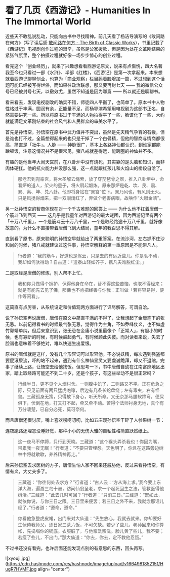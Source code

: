 # 看了几页《西游记》- Humanities In The Immortal World

近些天不敢乱说乱动，只能向古书中寻找精神。前几天看了杨洁导演写的《敢问路在何方》（写了读后感 [敢问路在何方 - The Birth of Classic Works](https://someonegao.com/the-birth-of-classic-works)），书里记载了《西游记》电视剧创作过程的艰辛，虽然是公家拨款，但是因为处在文革刚结束的紧张气氛里，整个拍摄过程就好像一场步步惊心的创业过程。

看完这个「创业经历」，就来了兴趣想看看西游记原文，说来有点惭愧，四大名著我至今也只看过一部《水浒》、半部《红楼》，《西游记》是第一次拿起来。本来想就着西游记聊聊创业，也算为「商业观察」栏目舔着脸增加一篇，不过想到这个话题可能已经被写得烂俗，而如果往政治联想，那又要再封七天 —— 我的微信公众号已经被封号七天，以儆效尤，虽然不知道是因为哪篇 —— 所以就还是聊聊书。

看来看去，发现电视剧改的确实不错，师徒四人平衡了，也简单了。原本书中人物性格过于丰满，圆润有余，正能量不足，而杨导演希望用电视剧为这部书正名，自然需要讲究一些。所以将原书过于丰满的人物拍得平了一些，脸谱化了一些，大约就能满足文革刚结束的社会风气和人民群众的审美水平了。

首先是孙悟空，孙悟空在原书中武力值并不突出，虽然是先天精气孕育的石猴，但是谁也打不过，全篇想得起来的也只是干掉了一个白骨精，但他的智商与情商都很高，简直是「社牛」。人脉 —— 神脉很广，基本上各路神仙都认识，到谁家都能蹭顿饭，注意这情况并不是很常见，猪八戒就差得远，能跨圈的神仙并不多。

有趣的是他当年大闹天宫前，在八卦炉中没有烧死，其实靠的是头脑和知识，而非肉体硬扛。他的抗火能力并没那么强，这一点就跟红孩儿和火焰山的桥段自洽了。

>那老君到兜率宫，将大圣解去绳索，放了穿琵琶骨之器，推入八卦炉中，命看炉的道人，架火的童子，将火扇起煅炼。原来那炉是乾、坎、艮、震、巽、离、坤、兑八卦。他即将身钻在“巽宫”位下。巽乃风也，有风则无火。只是风搅得烟来，把一双眼煼红了，弄做个老害病眼，故唤作“火眼金睛”。

另一处孙悟空的智商体现在对一个千古难题的回答上 —— 为什么他不扛着唐僧一个筋斗飞到西天 —— 这几乎是我童年对西游记的最大谜团，因为西游记里有两个「十万八千里」，一个是筋斗云十万八千里，一个是取经路途十万八千里，就好像故意的。为什么不直接带着唐僧飞到大结局，童年的我百思不得其解。

直到看了原书，原来聪明的孙悟空早就给出了两重答案。在流沙河，左右抓不住沙和尚的时候，猪八戒就建议过这件事，孙悟空解释的第一重原因是不能带凡人。

>行者道：“我的筋斗，好道也是驾云，只是去的有远近些儿。你是驮不动，我却如何驮得动？自古道：「遣泰山轻如芥子，携凡夫难脱红尘。」

二是取经是唐僧的修炼，别人帮不上忙。

>我和你只做得个拥护，保得他身在命在，替不得这些苦恼，也取不得经来；就是有能先去见了佛，那佛也不肯把经善与你我：正叫做「若将容易得，便作等闲看」。

这简直有点厉害，从系统设定和价值观两方面进行了详尽解答，可谓自洽。

说了孙悟空再说唐僧，唐僧在原文中简直丰满的不得了，让我想起了金庸笔下的张无忌。以前记得看书的时候最气张无忌，觉得作为主角，不如乔峰仗义，也不如虚竹郭靖单纯，但后来意识到，张无忌在金庸小说里最像个「正常人」，有胆小的时候，也有寡断的时候，有时候鼓起勇气，有时候顾此失彼。而对读者来说，失去了脸谱也意味着不够绝对，难以快速生出爱恨。

原书的唐僧就是这样，没有几个形容词可以形容他。不必说妖精，每次遇到强盗都要屁滚尿流，吓的站不起来，遇到有什么神仙显灵又要虔诚跪拜，却又不退缩，完事了继续上路，让悟空去给他找饭。但思考一下，书中唐僧自幼在江南富庶地区出家，踏上取经路可能还不到二十岁，还是个孩子，有这些举动不是很正常吗？

>行经半日，更不见个人烟村舍。一则腹中饥了，二则路又不平。正在危急之际，只见前面有两只猛虎咆哮，后边有几条长蛇盘绕；左有毒虫，右有怪兽。三藏孤身无策，只得放下身心，听天所命。又无奈那马腰软蹄弯，便屎俱下，伏倒在地，打又打不起，牵又牵不动。苦得个法师衬身无地，真个有万分凄楚，已自分必死，莫可奈何。

而且唐僧还很讨厌，嘴上喜欢唠唠叨叨，比如五庄观孙悟空干碎了人参果树一节：

连夜跑路还埋怨没睡好觉，那种小小的无伤大雅的自私性格简直跃然纸上。

>这一夜马不停蹄，只行到天晓。三藏道：“这个猴头弄杀我也！你因为嘴，带累我一夜无眠！”行者道：“不要只管埋怨。天色明了，你且在这路旁边树林中将就歇歇，养养精神再走。”

后来孙悟空去求医树的方子，唐僧生怕人家不回来还威胁他，反过来看孙悟空，有情有义，大丈夫多了。

>三藏道：“你往何处去求方？”行者道：“古人云：‘方从海上求。’我今要上东洋大海，遍游三岛十洲，访问仙翁圣老，求一个起死回生之法，管教医得他树活。”三藏道：“此去几时可回？”行者道：“只消三日。”三藏道：“既如此，就依你说，与你三日之限。三日里来便罢；若三日之外不来，我就念那话儿经了。”行者道：“遵命，遵命。”

>你看他急整虎皮裙，出门来对大仙道：“先生放心，我就去就来。你却要好生伏侍我师父，逐日家三茶六饭，不可欠缺。若少了些儿，老孙回来和你算帐，先捣塌你的锅底。衣服脏了，与他浆洗浆洗。脸儿黄了些儿，我不要；若瘦了些儿，不出门。”那大仙道：“你去，你去，定不教他忍饿。”

不过书还没有看完，也许后面还能发现点别的有意思的东西，回头再写。


![xyouji.jpg](https://cdn.hashnode.com/res/hashnode/image/upload/v1664981852151/HugR7HVMF.jpg align="center")
